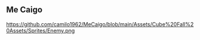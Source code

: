 ## Me Caigo
https://github.com/camilo1962/MeCaigo/blob/main/Assets/Cube%20Fall%20Assets/Sprites/Enemy.png
